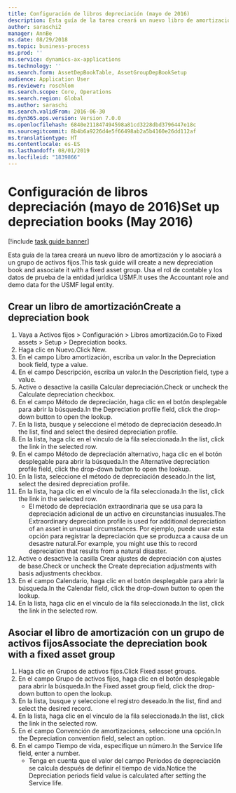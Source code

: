 ```yaml
---
title: Configuración de libros depreciación (mayo de 2016)
description: Esta guía de la tarea creará un nuevo libro de amortización y lo asociará a un grupo de activos fijos.
author: saraschi2
manager: AnnBe
ms.date: 08/29/2018
ms.topic: business-process
ms.prod: ''
ms.service: dynamics-ax-applications
ms.technology: ''
ms.search.form: AssetDepBookTable, AssetGroupDepBookSetup
audience: Application User
ms.reviewer: roschlom
ms.search.scope: Core, Operations
ms.search.region: Global
ms.author: saraschi
ms.search.validFrom: 2016-06-30
ms.dyn365.ops.version: Version 7.0.0
ms.openlocfilehash: 6840e211847494598a81cd3228dbd3796447e18c
ms.sourcegitcommit: 8b4b6a9226d4e5f66498ab2a5b4160e26dd112af
ms.translationtype: HT
ms.contentlocale: es-ES
ms.lasthandoff: 08/01/2019
ms.locfileid: "1839866"
---
```

# <a name="set-up-depreciation-books-may-2016"></a><span data-ttu-id="71a25-103">Configuración de libros depreciación (mayo de 2016)</span><span class="sxs-lookup"><span data-stu-id="71a25-103">Set up depreciation books (May 2016)</span></span>

[!include [task guide banner](../../includes/task-guide-banner.md)]

<span data-ttu-id="71a25-104">Esta guía de la tarea creará un nuevo libro de amortización y lo asociará a un grupo de activos fijos.</span><span class="sxs-lookup"><span data-stu-id="71a25-104">This task guide will create a new depreciation book and associate it with a fixed asset group.</span></span>  <span data-ttu-id="71a25-105">Usa el rol de contable y los datos de prueba de la entidad jurídica USMF.</span><span class="sxs-lookup"><span data-stu-id="71a25-105">It uses the Accountant role and demo data for the USMF legal entity.</span></span>


## <a name="create-a-depreciation-book"></a><span data-ttu-id="71a25-106">Crear un libro de amortización</span><span class="sxs-lookup"><span data-stu-id="71a25-106">Create a depreciation book</span></span>
1. <span data-ttu-id="71a25-107">Vaya a Activos fijos > Configuración > Libros amortización.</span><span class="sxs-lookup"><span data-stu-id="71a25-107">Go to Fixed assets > Setup > Depreciation books.</span></span>
2. <span data-ttu-id="71a25-108">Haga clic en Nuevo.</span><span class="sxs-lookup"><span data-stu-id="71a25-108">Click New.</span></span>
3. <span data-ttu-id="71a25-109">En el campo Libro amortización, escriba un valor.</span><span class="sxs-lookup"><span data-stu-id="71a25-109">In the Depreciation book field, type a value.</span></span>
4. <span data-ttu-id="71a25-110">En el campo Descripción, escriba un valor.</span><span class="sxs-lookup"><span data-stu-id="71a25-110">In the Description field, type a value.</span></span>
5. <span data-ttu-id="71a25-111">Active o desactive la casilla Calcular depreciación.</span><span class="sxs-lookup"><span data-stu-id="71a25-111">Check or uncheck the Calculate depreciation checkbox.</span></span>
6. <span data-ttu-id="71a25-112">En el campo Método de depreciación, haga clic en el botón desplegable para abrir la búsqueda.</span><span class="sxs-lookup"><span data-stu-id="71a25-112">In the Depreciation profile field, click the drop-down button to open the lookup.</span></span>
7. <span data-ttu-id="71a25-113">En la lista, busque y seleccione el método de depreciación deseado.</span><span class="sxs-lookup"><span data-stu-id="71a25-113">In the list, find and select the desired depreciation profile.</span></span>
8. <span data-ttu-id="71a25-114">En la lista, haga clic en el vínculo de la fila seleccionada.</span><span class="sxs-lookup"><span data-stu-id="71a25-114">In the list, click the link in the selected row.</span></span>
9. <span data-ttu-id="71a25-115">En el campo Método de depreciación alternativo, haga clic en el botón desplegable para abrir la búsqueda.</span><span class="sxs-lookup"><span data-stu-id="71a25-115">In the Alternative depreciation profile field, click the drop-down button to open the lookup.</span></span>
10. <span data-ttu-id="71a25-116">En la lista, seleccione el método de depreciación deseado.</span><span class="sxs-lookup"><span data-stu-id="71a25-116">In the list, select the desired depreciation profile.</span></span>
11. <span data-ttu-id="71a25-117">En la lista, haga clic en el vínculo de la fila seleccionada.</span><span class="sxs-lookup"><span data-stu-id="71a25-117">In the list, click the link in the selected row.</span></span>
    * <span data-ttu-id="71a25-118">El método de depreciación extraordinaria que se usa para la depreciación adicional de un activo en circunstancias inusuales.</span><span class="sxs-lookup"><span data-stu-id="71a25-118">The Extraordinary depreciation profile is used for additional depreciation of an asset in unusual circumstances.</span></span> <span data-ttu-id="71a25-119">Por ejemplo, puede usar esta opción para registrar la depreciación que se produzca a causa de un desastre natural.</span><span class="sxs-lookup"><span data-stu-id="71a25-119">For example, you might use this to record depreciation that results from a natural disaster.</span></span>  
12. <span data-ttu-id="71a25-120">Active o desactive la casilla Crear ajustes de depreciación con ajustes de base.</span><span class="sxs-lookup"><span data-stu-id="71a25-120">Check or uncheck the Create depreciation adjustments with basis adjustments checkbox.</span></span>
13. <span data-ttu-id="71a25-121">En el campo Calendario, haga clic en el botón desplegable para abrir la búsqueda.</span><span class="sxs-lookup"><span data-stu-id="71a25-121">In the Calendar field, click the drop-down button to open the lookup.</span></span>
14. <span data-ttu-id="71a25-122">En la lista, haga clic en el vínculo de la fila seleccionada.</span><span class="sxs-lookup"><span data-stu-id="71a25-122">In the list, click the link in the selected row.</span></span>

## <a name="associate-the-depreciation-book-with-a-fixed-asset-group"></a><span data-ttu-id="71a25-123">Asociar el libro de amortización con un grupo de activos fijos</span><span class="sxs-lookup"><span data-stu-id="71a25-123">Associate the depreciation book with a fixed asset group</span></span>
1. <span data-ttu-id="71a25-124">Haga clic en Grupos de activos fijos.</span><span class="sxs-lookup"><span data-stu-id="71a25-124">Click Fixed asset groups.</span></span>
2. <span data-ttu-id="71a25-125">En el campo Grupo de activos fijos, haga clic en el botón desplegable para abrir la búsqueda.</span><span class="sxs-lookup"><span data-stu-id="71a25-125">In the Fixed asset group field, click the drop-down button to open the lookup.</span></span>
3. <span data-ttu-id="71a25-126">En la lista, busque y seleccione el registro deseado.</span><span class="sxs-lookup"><span data-stu-id="71a25-126">In the list, find and select the desired record.</span></span>
4. <span data-ttu-id="71a25-127">En la lista, haga clic en el vínculo de la fila seleccionada.</span><span class="sxs-lookup"><span data-stu-id="71a25-127">In the list, click the link in the selected row.</span></span>
5. <span data-ttu-id="71a25-128">En el campo Convención de amortizaciones, seleccione una opción.</span><span class="sxs-lookup"><span data-stu-id="71a25-128">In the Depreciation convention field, select an option.</span></span>
6. <span data-ttu-id="71a25-129">En el campo Tiempo de vida, especifique un número.</span><span class="sxs-lookup"><span data-stu-id="71a25-129">In the Service life field, enter a number.</span></span>
    * <span data-ttu-id="71a25-130">Tenga en cuenta que el valor del campo Períodos de depreciación se calcula después de definir el tiempo de vida.</span><span class="sxs-lookup"><span data-stu-id="71a25-130">Notice the Depreciation periods field value is calculated after setting the Service life.</span></span>  

